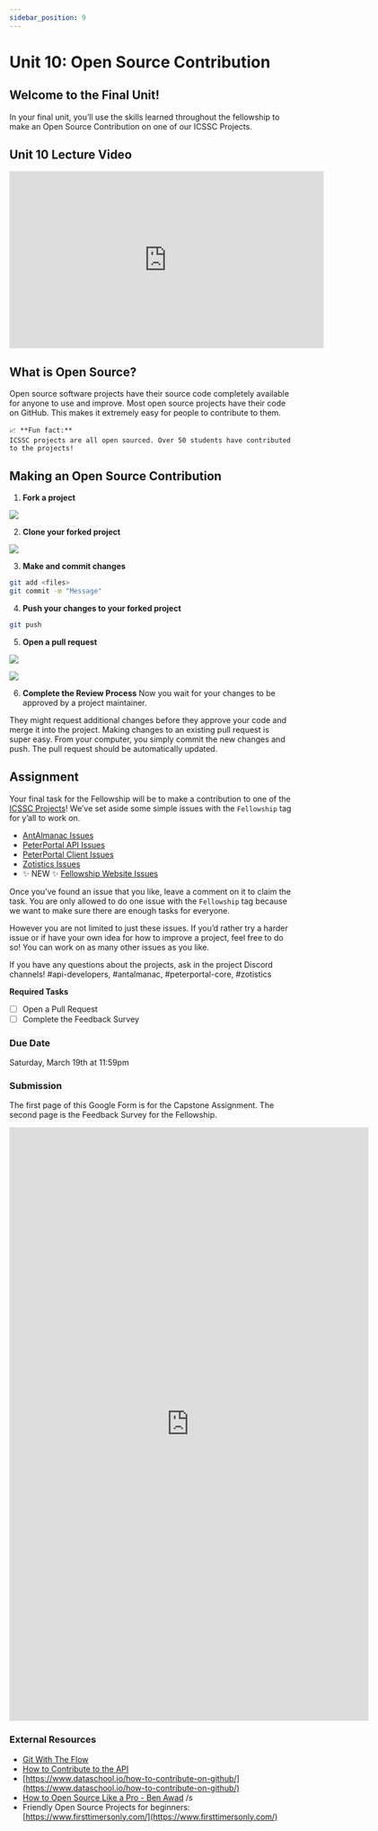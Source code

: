 ```yaml
---
sidebar_position: 9
---
```


# Unit 10: Open Source Contribution

## Welcome to the Final Unit!

In your final unit, you’ll use the skills learned throughout the fellowship to make an Open Source Contribution on one of our ICSSC Projects. 

## Unit 10 Lecture Video

<iframe width="560" height="315" src="https://www.youtube.com/embed/jk3LCtFAb9Y" title="YouTube video player" frameborder="0" allow="accelerometer; autoplay; clipboard-write; encrypted-media; gyroscope; picture-in-picture" allowfullscreen="true"></iframe>



## What is Open Source?

Open source software projects have their source code completely available for anyone to use and improve. Most open source projects have their code on GitHub. This makes it extremely easy for people to contribute to them. 

```
📈 **Fun fact:** 
ICSSC projects are all open sourced. Over 50 students have contributed to the projects!
```

## Making an Open Source Contribution

1. **Fork a project**

![](https://s3-us-west-2.amazonaws.com/secure.notion-static.com/81758a3f-69fb-40ce-a590-6c630cbd7093/Untitled.png)

2. **Clone your forked project**

![](https://s3-us-west-2.amazonaws.com/secure.notion-static.com/9efc97ea-88da-40e3-843b-bbbd72f622fa/Untitled.png)

3. **Make and commit changes**
```bash
git add <files>
git commit -m "Message"
```

4. **Push your changes to your forked project**
```bash
git push
```

5. **Open a pull request**

![](https://s3-us-west-2.amazonaws.com/secure.notion-static.com/9efc97ea-88da-40e3-843b-bbbd72f622fa/Untitled.png)

![](https://s3-us-west-2.amazonaws.com/secure.notion-static.com/9efc97ea-88da-40e3-843b-bbbd72f622fa/Untitled.png)


6. **Complete the Review Process**
Now you wait for your changes to be approved by a project maintainer. 

They might request additional changes before they approve your code and merge it into the project. Making changes to an existing pull request is super easy. From your computer, you simply commit the new changes and push. The pull request should be automatically updated.

## Assignment

Your final task for the Fellowship will be to make a contribution to one of the [ICSSC Projects](https://github.com/icssc-projects)!
We’ve set aside some simple issues with the `Fellowship` tag for y’all to work on.

- [AntAlmanac Issues](https://github.com/icssc-projects/AntAlmanac/issues?q=is%3Aissue+is%3Aopen+label%3Afellowship)
- [PeterPortal API Issues](https://github.com/icssc-projects/peterportal-public-api/issues?q=is%3Aissue+is%3Aopen+label%3Afellowship)
- [PeterPortal Client Issues](https://github.com/icssc-projects/peterportal-client/issues?q=is%3Aissue+is%3Aopen+label%3Afellowship)
- [Zotistics Issues](https://github.com/icssc-projects/Zotistics/issues?q=is%3Aissue+is%3Aopen+label%3Afellowship)
- ✨ NEW ✨ [Fellowship Website Issues](https://github.com/icssc-projects/fellowship/issues?q=is%3Aissue+is%3Aopen+label%3Afellowship)

Once you’ve found an issue that you like, leave a comment on it to claim the task. You are only allowed to do one issue with the `Fellowship` tag because we want to make sure there are enough tasks for everyone.

However you are not limited to just these issues. If you’d rather try a harder issue or if have your own idea for how to improve a project, feel free to do so! You can work on as many other issues as you like.

If you have any questions about the projects, ask in the project Discord channels!
#api-developers, #antalmanac, #peterportal-core, #zotistics

**Required Tasks**

- [ ]  Open a Pull Request
- [ ]  Complete the Feedback Survey

### Due Date
Saturday, March 19th at 11:59pm

### Submission

The first page of this Google Form is for the Capstone Assignment.
The second page is the Feedback Survey for the Fellowship. 

<iframe src="https://docs.google.com/forms/d/e/1FAIpQLSd79Z281FbUYdX3crbO7C2LdA3-Gdka5qhOdc70dznewQi8Cg/viewform" width="640" height="1056" frameborder="0" marginheight="0" marginwidth="0">Loading…</iframe>

### External Resources

- [Git With The Flow](https://www.notion.so/Git-With-The-Flow-20cf67a557ec492c9b801396b27a51cf)
- [How to Contribute to the API](https://api.peterportal.org/Contributing/how_to_contribute/)
- [https://www.dataschool.io/how-to-contribute-on-github/](https://www.dataschool.io/how-to-contribute-on-github/)
- [How to Open Source Like a Pro - Ben Awad](https://www.youtube.com/watch?v=MT6M_sqAuZo) /s
- Friendly Open Source Projects for beginners: [https://www.firsttimersonly.com/](https://www.firsttimersonly.com/)

